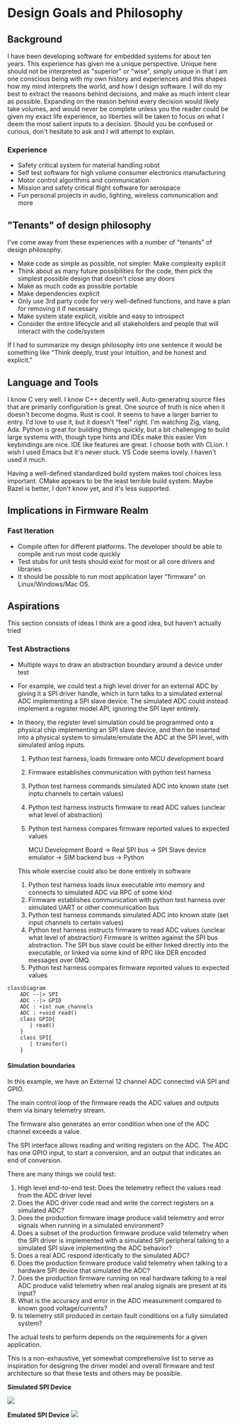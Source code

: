 # Design Goals and Philosophy

## Background
I have been developing software for embedded systems for about ten years. This experience has given me a unique perspective. 
Unique here should not be interpreted as "superior" or "wise", simply unique in that I am one conscious being with my own history and experiences and this shapes how my mind interprets the world, and how I design software. I will do my best to extract the reasons behind decisions, and make as much intent clear as possible. Expanding on the reason behind every decision would likely take volumes, and would never be complete unless you the reader could be given my exact life experience, so liberties will be taken to focus on what I deem the most salient inputs to a decision. Should you be confused or curious, don't hesitate to ask and I will attempt to explain.

### Experience
 - Safety critical system for material handling robot
 - Self test software for high volume consumer electronics manufacturing
 - Motor control algorithms and communication
 - Mission and safety critical flight software for aerospace
 - Fun personal projects in audio, lighting, wireless communication and more


## "Tenants" of design philosophy

I've come away from these experiences with a number of "tenants" of design philosophy.

 - Make code as simple as possible, not simpler. Make complexity explicit 
 - Think about as many future possibilities for the code, then pick the simplest possible design that doesn't close any doors
 - Make as much code as possible portable
 - Make dependencies explicit
 - Only use 3rd party code for very well-defined functions, and have a plan for removing it if necessary
 - Make system state explicit, visible and easy to introspect
 - Consider the entire lifecycle and all stakeholders and people that will interact with the code/system

If I had to summarize my design philosophy into one sentence it would be something like "Think deeply, trust your intuition, and be honest and explicit."

## Language and Tools

I know C very well. 
I know C++ decently well. 
Auto-generating source files that are primarily configuration is great. One source of truth is nice when it doesn't become dogma.
Rust is cool. It seems to have a larger barrier to entry. I'd love to use it, but it doesn't "feel" right. 
I'm watching Zig, vlang, Ada.
Python is great for building things quickly, but a bit challenging to build large systems with, though type hints and IDEs make this easier
Vim keybindings are nice. IDE like features are great. I choose both with CLion. I wish I used Emacs but it's never stuck. VS Code seems lovely. I haven't used it much.

Having a well-defined standardized build system makes tool choices less important. CMake appears to be the least terrible build system. Maybe Bazel is better, I don't know yet, and it's less supported.

## Implications in Firmware Realm

### Fast Iteration
 - Compile often for different platforms. The developer should be able to compile and run most code quickly
 - Test stubs for unit tests should exist for most or all core drivers and libraries
 - It should be possible to run most application layer "firmware" on Linux/Windows/Mac OS. 

## Aspirations
This section consists of ideas I think are a good idea, but haven't actually tried

### Test Abstractions
 - Multiple ways to draw an abstraction boundary around a device under test
 - For example, we could test a high level driver for an external ADC by giving it a SPI driver handle, which in turn talks to a simulated external ADC implementing a SPI slave device. The simulated ADC could instead implement a register model API, ignoring the SPI layer entirely.

 - In theory, the register level simulation could be programmed onto a physical chip implementing an SPI slave device, and then be inserted into a physical system to simulate/emulate the ADC at the SPI level, with simulated anlog inputs.

   1. Python test harness, loads firmware onto MCU development board
   2. Firmware establishes communication with python test harness
   3. Python test harness commands simulated ADC into known state (set inptu channels to certain values)
   4. Python test harness instructs firmware to read ADC values (unclear what level of abstraction)
   5. Python test harness compares firmware reported values to expected values
 
       MCU Development Board -> Real SPI bus -> SPI Slave device emulator -> SIM backend bus -> Python
 
    This whole exercise could also be done entirely in software
   1. Python test harness loads linux executable into memory and connects to simulated ADC via RPC of some kind
   2. Firmware establishes communication with python test harness over simulated UART or other communication bus
   3. Python test harness commands simulated ADC into known state (set input channels to certain values)
   4. Python test harness instructs firmware to read ADC values (unclear what level of abstraction)
      Firmware is written against the SPI bus abstraction. The SPI bus slave could be either linked directly into the executable, or linked via some kind of RPC like DER encoded messages over 0MQ.
   5. Python test harness compares firmware reported values to expected values
    
```mermaid
classDiagram
    ADC --|> SPI
    ADC --|> GPIO
    ADC : +int num_channels
    ADC : +void read()
    class GPIO{
       | read()
    }
    class SPI{
       | transfer()
    }
```

#### Simulation boundaries
In this example, we have an External 12 channel ADC connected viA SPI and GPIO.

The main control loop of the firmware reads the ADC values and outputs them via binary telemetry stream.

The firmware also generates an error condition when one of the ADC channel exceeds a value.

The SPI interface allows reading and writing registers on the ADC.
The ADC has one GPIO input, to start a conversion, and an output that indicates an end of conversion.

There are many things we could test:

1. High level end-to-end test: Does the telemetry reflect the values read from the ADC driver level
2. Does the ADC driver code read and write the correct registers on a simulated ADC?
3. Does the production firmware image produce valid telemetry and error signals when running in a simulated environment?
4. Does a subset of the production firmware produce valid telemetry when the SPI driver is implemented with a simulated SPI peripheral talking to a simulated SPI slave implementing the ADC behavior?
5. Does a real ADC respond identically to the simulated ADC?
6. Does the production firmware produce valid telemetry when talking to a hardware SPI device that simulated the ADC?
7. Does the production firmware running on real hardware talking to a real ADC produce valid telemetry when real analog signals are present at its input?
8. What is the accuracy and error in the ADC measurement compared to known good voltage/currents?
9. Is telemetry still produced in certain fault conditions on a fully simulated system?

The actual tests to perform depends on the requirements for a given application.

This is a non-exhaustive, yet somewhat comprehensive list to serve as inspiration for designing the driver model and overall firmware and test architecture so that these tests and others may be possible. 

**Simulated SPI Device**


![](simulated-spi-device.png)


**Emulated SPI Device**
![](emulated-spi-device.png)


